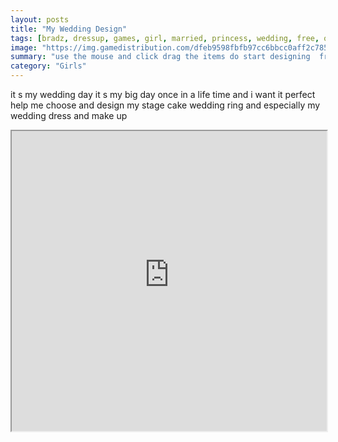 ```yaml
---
layout: posts
title: "My Wedding Design"
tags: [bradz, dressup, games, girl, married, princess, wedding, free, online, games, oyna, game, free, games, play, play, games]
image: "https://img.gamedistribution.com/dfeb9598fbfb97cc6bbcc0aff2c785d6.jpg"
summary: "use the mouse and click drag the items do start designing  free online games oyna game free games play play games"
category: "Girls"
---
```


it s my wedding day it s my big day once in a life time and i want it perfect help me choose and design my stage cake wedding ring and especially my wedding dress and make up

<iframe width="100%" height="480px;" src="https://flash.gamedistribution.com?game=dfeb9598fbfb97cc6bbcc0aff2c785d6"></iframe>